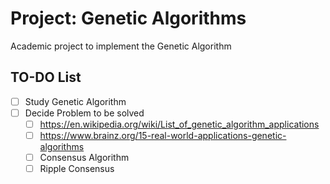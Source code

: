 # Project: Genetic Algorithms
Academic project to implement the Genetic Algorithm

## TO-DO List
- [ ] Study Genetic Algorithm
- [ ] Decide Problem to be solved 
    - [ ] https://en.wikipedia.org/wiki/List_of_genetic_algorithm_applications
    - [ ] https://www.brainz.org/15-real-world-applications-genetic-algorithms
    - [ ] Consensus Algorithm
    - [ ] Ripple Consensus
